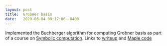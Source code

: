 ```yaml
---
layout: post
title:  Grobner basis
date:   2020-06-04 00:17:06 -0400
---
```

Implemented the Buchberger algorithm for computing Grobner basis as part of a course on [Symbolic computation](https://www.student.cs.uwaterloo.ca/~cs487/index.shtml). Links to [writeup](/assets/buchberger/buchberger-writeup.pdf) and [Maple code](/assets/buchberger/buchberger-code.tar.gz)
